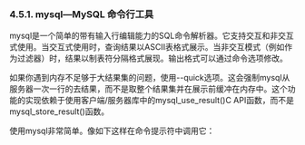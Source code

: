 ### 4.5.1. mysql—MySQL 命令行工具

mysql是一个简单的带有输入行编辑能力的SQL命令解析器。它支持交互和非交互式使用。当交互式使用时，查询结果以ASCII表格式展示。当非交互模式（例如作为过滤器）时，结果以制表符分隔格式展现。输出格式可以通过命令选项修改。

如果你遇到内存不足够于大结果集的问题，使用--quick选项。这会强制mysql从服务器一次一行的去结果，而不是取整个结果集并在展示前缓冲在内存中。这个功能的实现依赖于使用客户端/服务器库中的mysql_use_result()C API函数，而不是mysql_store_result()函数。

使用mysql非常简单。像如下这样在命令提示符中调用它：
```shell> mysql db_name
```